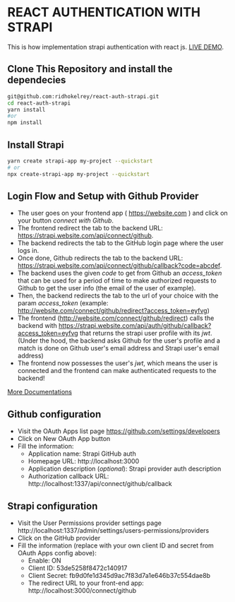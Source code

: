 # REACT AUTHENTICATION WITH STRAPI

This is how implementation strapi authentication with react js.
[LIVE DEMO](https://react-auth-strapi.vercel.app/).

## Clone This Repository and install the dependecies
```sh
git@github.com:ridhokelrey/react-auth-strapi.git
cd react-auth-strapi
yarn install  
#or  
npm install
```

## Install Strapi
```sh
yarn create strapi-app my-project --quickstart
# or
npx create-strapi-app my-project --quickstart
```

## Login Flow and Setup with Github Provider
- The user goes on your frontend app ( https://website.com ) and click on your button _connect with Github_.
- The frontend redirect the tab to the backend URL: https://strapi.website.com/api/connect/github.
- The backend redirects the tab to the GitHub login page where the user logs in.
- Once done, Github redirects the tab to the backend URL: https://strapi.website.com/api/connect/github/callback?code=abcdef.
- The backend uses the given _code_ to get from Github an _access_token_ that can be used for a period of time to make authorized requests to Github to get the user info (the email of the user of example).
- Then, the backend redirects the tab to the url of your choice with the param _access_token_ (example: http://website.com/connect/github/redirect?access_token=eyfvg)
- The frontend (http://website.com/connect/github/redirect) calls the backend with https://strapi.website.com/api/auth/github/callback?access_token=eyfvg that returns the strapi user profile with its _jwt_.
(Under the hood, the backend asks Github for the user's profile and a match is done on Github user's email address and Strapi user's email address)
- The frontend now possesses the user's _jwt_, which means the user is connected and the frontend can make authenticated requests to the backend!

[More Documentations](https://docs.strapi.io/developer-docs/latest/plugins/users-permissions.html#providers)

## Github configuration
- Visit the OAuth Apps list page https://github.com/settings/developers
- Click on New OAuth App button
- Fill the information:
    - Application name: Strapi GitHub auth
    - Homepage URL: http://localhost:3000
    - Application description (_optional_): Strapi provider auth description
    - Authorization callback URL: http://localhost:1337/api/connect/github/callback

## Strapi configuration
- Visit the User Permissions provider settings page
http://localhost:1337/admin/settings/users-permissions/providers
- Click on the GitHub provider
- Fill the information (replace with your own client ID and secret from OAuth Apps config above):
    - Enable: ON
    - Client ID: 53de5258f8472c140917 
    - Client Secret: fb9d0fe1d345d9ac7f83d7a1e646b37c554dae8b
    - The redirect URL to your front-end app: http://localhost:3000/connect/github
